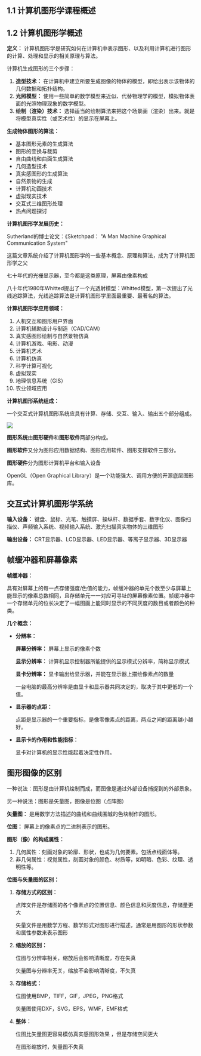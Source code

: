 



## 1.1 计算机图形学课程概述

## 1.2 计算机图形学概述

**定义：** 计算机图形学是研究如何在计算机中表示图形、以及利用计算机进行图形的计算、处理和显示的相关原理与算法。

计算机生成图形的三个步骤：

1. **造型技术：** 在计算机中建立所要生成图像的物体的模型，即给出表示该物体的几何数据和拓扑结构。
2. **光照模型：** 使用一些简单的数学模型来近似、代替物理学的模型，模拟物体表面的光照物理现象的数学模型。
3. **绘制（渲染）技术：** 选择适当的绘制算法来把这个场景画（渲染）出来。就是将模型真实性（或艺术性）的显示在屏幕上。

**生成物体图形的算法：**

* 基本图形元素的生成算法
* 图形的变换与裁剪
* 自由曲线和曲面生成算法
* 几何造型技术
* 真实感图形的生成算法
* 自然景物的生成
* 计算机动画技术
* 虚拟现实技术
* 交互式三维图形处理
* 热点问题探讨

**计算机图形学发展历史：**

Sutherland的博士论文：《Sketchpad： "A Man Machine Graphical Communication System"

这篇文章系统介绍了计算机图形学的一些基本概念、原理和算法，成为了计算机图形学之父 

七十年代的光栅显示器，至今都是这类原理，屏幕由像素构成

八十年代1980年Whitted提出了一个光透射模型：Whitted模型，第一次提出了光线追踪算法，光线追踪算法是计算机图形学里面最重要、最著名的算法。

**计算机图形学应用领域：**

1. 人机交互和图形用户界面
2. 计算机辅助设计与制造（CAD/CAM）
3. 真实感图形绘制与自然景物仿真
4. 计算机游戏、电影、动漫
5. 计算机艺术
6. 计算机仿真
7. 科学计算可视化
8. 虚拟现实
9. 地理信息系统（GIS）
10. 农业领域应用

**计算机图形系统组成：**

一个交互式计算机图形系统应具有计算、存储、交互、输入、输出五个部分组成。

![](http://p9zl5r4hu.bkt.clouddn.com/2018-10-18_32graphics_1.png)

**图形系统**由**图形硬件**和**图形软件**两部分构成。

**图形软件**又分为图形应用数据结构、图形应用软件、图形支撑软件三部分。

**图形硬件**分为图形计算机平台和输入设备



OpenGL（Open Graphical Library）是一个功能强大、调用方便的开源底层图形库。

## 交互式计算机图形学系统

**输入设备：** 键盘、鼠标、光笔、触摸屏、操纵杆、数据手套、数字化仪、图像扫描仪、声频输入系统、视频输入系统、激光扫描真实物体的三维图形

**输出设备：** CRT显示器、LCD显示器、LED显示器、等离子显示器、3D显示器



## 帧缓冲器和屏幕像素

**帧缓冲器：**

具有对屏幕上的每一点存储强度/色值的能力，帧缓冲器的单元个数至少与屏幕上能显示的像素总数相同，且存储单元一一对应可寻址的屏幕像素位置。帧缓冲器中一个存储单元的位长决定了一幅图画上能同时显示的不同灰度的数目或者颜色的种类。

**几个概念：**

* **分辨率：**

  **屏幕分辨率：** 屏幕上显示的像素个数

  **显示分辨率：** 计算机显示控制器所能提供的显示模式分辨率，简称显示模式

  **显卡分辨率：** 显卡输出给显示器，并能在显示器上描绘像素点的数量

  一台电脑的最高分辨率是由显卡和显示器共同决定的，取决于其中更低的一个值。

* **显示器的点距：**

  点距是显示器的一个重要指标，是像零像素点的距离，两点之间的距离越小越好。

* **显示卡的作用和性能指标：**

  显卡对计算机的显示性能起着决定性作用。



## 图形图像的区别

一种说法：图形是由计算机绘制而成，而图像是通过外部设备捕捉到的外部景象。

另一种说法：图形是矢量图，图像是位图（点阵图）

**矢量图：** 是用数学方法描述的曲线和曲线围城的色块制作的图形。

**位图：** 屏幕上的像素点的二进制表示的图形。

**图形（像）的构成属性：**

1. 几何属性：刻画对象的轮廓、形状，也成为几何要素。包括点线面体等。
2. 非几何属性：视觉属性，刻画对象的颜色、材质等，如明暗、色彩、纹理、透明性等。



**位图与矢量图的区别：**

1. **存储方式的区别：**

   点阵文件是存储图的各个像素点的位置信息、颜色信息和灰度信息，存储量更大

   矢量文件是用数学方程、数学形式对图形进行描述，通常是用图形的形状参数和属性参数来表示图形

2. **缩放的区别：**

   位图与分辨率相关，缩放后会影响清晰度，存在失真

   矢量图与分辨率无关，缩放不会影响清晰度，不失真

3. **存储格式：**

   位图使用BMP，TIFF，GIF，JPEG，PNG格式

   矢量图使用DXF，SVG，EPS，WMF，EMF格式

4. **整体：**

   位图比矢量图更容易模仿真实感图形效果	，但是存储空间更大

   在图形缩放时，矢量图不失真